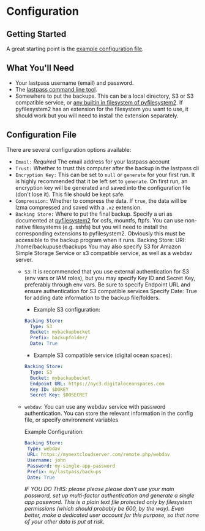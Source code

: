 # Configuration


## Getting Started


A great starting point is the [example configuration
    file](https://github.com/rickh94/lp_backup/blob/master/docs/source/sample-config.yml).


## What You'll Need
 * Your lastpass username (email) and password.
 * The [lastpass command line tool](https://github.com/lastpass/lastpass-cli).
 * Somewhere to put the backups. This can be a local directory, S3 or S3
   compatible service, or [any builtin in filesystem of
   pyfilesystem2](https://docs.pyfilesystem.org/en/latest/builtin.html). If
   pyfilesystem2 has an extension for the filesystem you want to use, it
   should work but you will need to install the extension separately.

## Configuration File
There are several configuration options available:

* ``Email:`` *Required* The email address for your lastpass account
* ``Trust:`` Whether to trust this computer after the backup in the lastpass cli
* ``Encryption Key:`` This can be set to ``null`` or ``generate`` for your first run. It is highly recommended
that it be left set to ``generate``. On first run, an encryption key will be generated and saved into the configuration
file (don't lose it). This file should be kept safe.
* ``Compression:`` Whether to compress the data. If ``true``, the data will be lzma compressed and saved with
a ``.xz`` extension.
* ``Backing Store:`` Where to put the final backup. Specify a uri as documented at
 [pyfilesystem2](http://pyfilesystem2.readthedocs.io/en/latest/builtin.html) for osfs,
 mountfs, ftpfs. You can use non-native filesystems (e.g. sshfs) but you will
 need to install the corresponding extensions to pyfilesystem2. Obviously this
 must be accessible to the backup program when it runs.
 Backing Store:
   URI: /home/backupuser/backups
 You may also specify S3 for Amazon Simple Storage Service or s3 compatible service, as well as a webdav server.
  * ``S3``:  It is recommended that you use external authentication for S3 (env vars or
IAM roles), but you may specify Key ID and Secret Key, preferably through env vars.
Be sure to specify Endpoint URL and ensure authentication for S3 compatible services
Specify Date: True for adding date information to the backup file/folders.
    * Example S3 configuration:
    ```yaml
    Backing Store:
      Type: S3
      Bucket: mybackupbucket
      Prefix: backupfolder/
      Date: True
    ```
    * Example S3 compatible service (digital ocean spaces):
    ```yaml
    Backing Store:
      Type: S3
      Bucket: mybackupbucket
      Endpoint URL: https://nyc3.digitaloceanspaces.com
      Key ID: $DOKEY
      Secret Key: $DOSECRET
     ```
   * `webdav`: You can use any webdav service with password authentication.
   You can store the relevant information in the config file, or specify
   environment variables

     Example Configuration:
     ```yaml
     Backing Store:
      Type: webdav
      URL: https://mynextcloudserver.com/remote.php/webdav
      Username: john
      Password: my-single-app-password
      Prefix: my/lastpass/backups
      Date: True
     ```

     *IF YOU DO THIS: please please please don't use your main password, set up multi-factor authentication
     and generate a single app password. This is a plain text file protected only by filesystem permissions
     (which should probably be 600, by the way). Even better, make a dedicated user account for this purpose,
     so that none of your other data is put at risk.*
